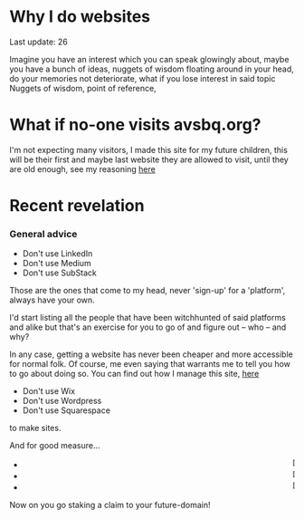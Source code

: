 # Why I do websites

Last update: 26

Imagine you have an interest which you can speak glowingly about, maybe you have a bunch of ideas, nuggets of wisdom floating around in your head, do your memories not deteriorate, what if you lose interest in said topic
Nuggets of wisdom, point of reference,

# What if no-one visits avsbq.org?

I'm not expecting many visitors, I made this site for my future children, this will be their first and maybe last website they are allowed to visit, until they are old enough, see my reasoning [here]()

# Recent revelation


### General advice

- Don't use LinkedIn
- Don't use Medium
- Don't use SubStack

Those are the ones that come to my head, never &apos;sign-up&apos; for a &apos;platform&apos;, always have your own.

I'd start listing all the people that have been witchhunted of said platforms and alike but that's an exercise for you to go of and figure out &ndash; who &ndash; and why?

In any case, getting a website has never been cheaper and more accessible for normal folk. Of course, me even saying that warrants me to tell you how to go about doing so. You can find out how I manage this site, [here](https://tutorial.avsbq.org/software/web)

- Don't use Wix
- Don't use Wordpress
- Don't use Squarespace

to make sites.

And for good measure&hellip;

- <marquee>Don't use LinkedIn</marquee>
- <marquee>Don't use Medium</marquee>
- <marquee>Don't use SubStack</marquee>

Now on you go staking a claim to your future-domain!
